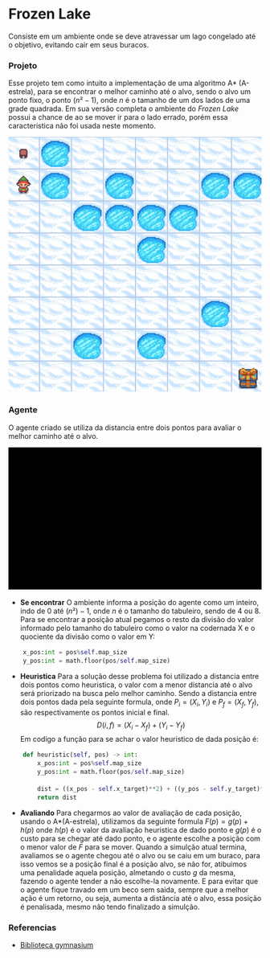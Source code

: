 # Frozen Lake
Consiste em um ambiente onde se deve atravessar um lago congelado até o objetivo, evitando cair em seus buracos.
### Projeto
Esse projeto tem como intuito a implementação de uma algoritmo A* (A-estrela), para se encontrar o melhor caminho até o alvo, sendo o alvo um ponto fixo, o ponto $(n²-1)$, onde $n$ é o tamanho de um dos lados de uma grade quadrada.
Em sua versão completa o ambiente do *Frozen Lake* possui a chance de ao se mover ir para o lado errado, porém essa caracteristica não foi usada neste momento.

![Frozen Lake Ambiente](./img/FL_Ambiente.png)

### Agente
O agente criado se utiliza da distancia entre dois pontos para avaliar o melhor caminho até o alvo.

![Frozen Lake Agente](./img/FL_Agente.gif)

- **Se encontrar**
O ambiente informa a posição do agente como um inteiro, indo de 0 até $(n²)-1$, onde $n$ é o tamanho do tabuleiro, sendo de 4 ou 8. Para se encontrar a posição atual pegamos o resto da divisão do valor informado pelo tamanho do tabuleiro como o valor na codernada X e o quociente da divisão como o valor em Y:
``` Python
    x_pos:int = pos%self.map_size
    y_pos:int = math.floor(pos/self.map_size)
```
- **Heuristica**
Para a solução desse problema foi utilizado a distancia entre dois pontos como heuristica, o valor com a menor distancia até o alvo será priorizado na busca pelo melhor caminho.
Sendo a distancia entre dois pontos dada pela seguinte formula, onde $P_i=(X_i,Y_i)$ e $P_f=(X_f,Y_f)$, são respectivamente os pontos inicial e final.
$$
    D(i,f) = (X_i - X_f) + (Y_i - Y_f)
$$
Em codígo a função para se achar o valor heuristico de dada posição é:
``` Python
    def heuristic(self, pos) -> int:
        x_pos:int = pos%self.map_size
        y_pos:int = math.floor(pos/self.map_size)

        dist = ((x_pos - self.x_target)**2) + ((y_pos - self.y_target)**2)
        return dist
```
- **Avaliando**
  Para chegarmos ao valor de avaliação de cada posição, usando o A*(A-estrela), utilizamos da seguinte formula $F(p) = g(p) + h(p)$ onde $h(p)$ é o valor da avaliação heuristica de dado ponto e $g(p)$ é o custo para se chegar até dado ponto, e o agente escolhe a posição com o menor valor de $F$ para se mover.
  Quando a simulção atual termina, avaliamos se o agente chegou até o alvo ou se caiu em um buraco, para isso vemos se a posição final é a posição alvo, se não for, atibuimos uma penalidade aquela posição, almetando o custo $g$ da mesma, fazendo o agente tender a não escolhe-la novamente.
  E para evitar que o agente fique travado em um beco sem saida, sempre que a melhor ação é um retorno, ou seja, aumenta a distância até o alvo, essa posição é penalisada, mesmo não tendo finalizado a simulção.

### Referencias
- [Biblioteca gymnasium](https://gymnasium.farama.org)
